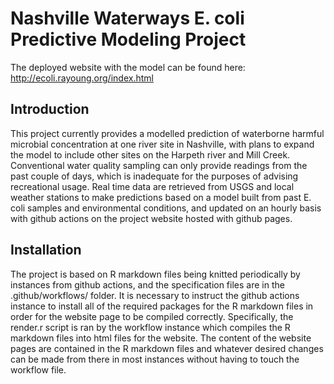 # Nashville Waterways E. coli Predictive Modeling Project

The deployed website with the model can be found here: http://ecoli.rayoung.org/index.html

## Introduction

This project currently provides a modelled prediction of waterborne harmful microbial concentration at one river site in Nashville, with plans to expand the model to
include other sites on the Harpeth river and Mill Creek. Conventional water quality sampling can only provide readings from the past couple of days, which is inadequate
for the purposes of advising recreational usage. Real time data are retrieved from USGS and local weather stations to make predictions based on a model built from past
E. coli samples and environmental conditions, and updated on an hourly basis with github actions on the project website hosted with github pages. 

## Installation

The project is based on R markdown files being knitted periodically by instances from github actions, and the specification files are in the .github/workflows/ folder.
It is necessary to instruct the github actions instance to install all of the required packages for the R markdown files in order for the website page to be compiled
correctly. Specifically, the render.r script is ran by the workflow instance which compiles the R markdown files into html files for the website. The content of the
website pages are contained in the R markdown files and whatever desired changes can be made from there in most instances without having to touch the workflow file.

